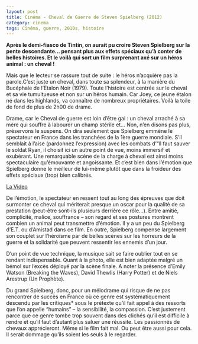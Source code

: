 ```yaml
---
layout: post
title: Cinéma - Cheval de Guerre de Steven Spielberg (2012)
category: cinema
tags: Cinéma, guerre, 2010s, histoire
---
```

**Après le demi-fiasco de Tintin, on aurait pu croire Steven Spielberg sur la pente descendante… pensant plus aux effets spéciaux qu’à conter de belles histoires. Et le voilà qui sort un film surprenant axé sur un héros animal : un cheval !**

Mais que le lecteur se rassure tout de suite : le héros n’acquière pas la parole.C’est juste un cheval, dans toute sa splendeur, à la manière du Bucéphale de l’Etalon Noir (1979). Toute l’histoire est centrée sur le cheval et sa vie tumultueuse et non sur un héros humain. Car Joey, ce jeune étalon né dans les highlands, va connaître de nombreux propriétaires. Voilà la toile de fond de plus de 2h00 de drame.

Drame, car le Cheval de guerre est loin d’être gai : un cheval arraché à sa mère qui souffre à labourer un champ stérile et… Non, n’en disons pas plus, préservons le suspens. On dira seulement que Spielberg emmène le spectateur en France dans les tranchées de la 1ère guerre mondiale. S’il semblait à l’aise (pardonnez l’expression) avec les combats d’“ll faut sauver le soldat Ryan, il choisit ici un autre point de vue, moins immersif et exubérant. Une remarquable scène de la charge à cheval est ainsi moins spectaculaire qu’émouvante et angoissante. Et c’est bien dans l’émotion que Spielberg donne le meilleur de lui-même plutôt que dans la froideur des effets spéciaux (trop) bien calibrés.

[La Video](https://www.youtube.com/watch?v=lWjMjGJ6d1k)

De l’émotion, le spectateur en ressent tout au long des épreuves que doit surmonter ce cheval qui mériterait presque un oscar pour la qualité de sa prestation (peut-être sont-ils plusieurs derrière ce rôle…). Entre amitié, complicité, malice, souffrance – son regard et ses postures montrent combien un animal peut transmettre d’émotion. Il y a un peu du Spielberg d’E.T. ou d’Amistad dans ce film. En outre, Spielberg compense largement son couplet sur l’héroïsme par de belles scènes sur les horreurs de la guerre et la solidarité que peuvent ressentir les ennemis d’un jour.

D’un point de vue technique, la musique sait se faire oublier tout en se rendant indispensable. Quant à la photo, elle est bien adaptée malgré un bémol sur l’excès déployé par la scène finale. A noter la présence d’Emily Watson (Breaking the Waves), David Thewlis (Harry Potter) et de Niels Arestrup (Un Prophète).

Du grand Spielberg, donc, pour un mélodrame qui risque de ne pas rencontrer de succès en France où ce genre est systématiquement descendu par les critiques* sous le prétexte qu’il fait appel à des ressorts que l’on appelle “humains” – la sensibilité, la compassion. C’est justement parce que ce genre tombe trop souvent dans des clichés qu’il est difficile à rendre et qu’il faut d’autant plus saluer une réussite. Les passionnés de chevaux apprécieront. Même si le film fait mal. Ou peut être aussi pour cela. Il serait dommage qu’ils soient les seuls à le regarder.

